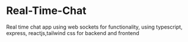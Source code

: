 # Real-Time-Chat

Real time chat app using web sockets for functionality, using typescript, express, reactjs,tailwind css for backend and frontend
